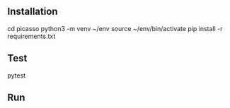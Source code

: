 ## Installation

cd picasso
python3 -m venv ~/env
source ~/env/bin/activate
pip install -r requirements.txt


## Test
pytest

## Run

